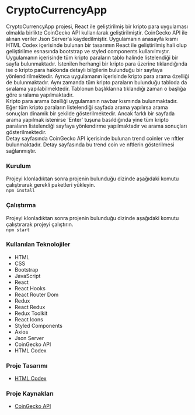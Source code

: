# CryptoCurrencyApp
CryptoCurrencyApp projesi, React ile geliştirilmiş bir kripto para uygulaması olmakla birlikte CoinGecko API kullanılarak geliştirilmiştir. CoinGecko API ile alınan veriler Json Server'a kaydedilmiştir. Uygulamanın anasayfa kısmı HTML Codex içerisinde bulunan bir tasarımın React ile geliştirilmiş hali olup geliştirilme esnasında bootstrap ve styled components kullanılmıştır. Uygulamanın içerisinde tüm kripto paraların tablo halinde listelendiği bir sayfa bulunmaktadır. İstenilen herhangi bir kripto para üzerine tıklandığında ise o kripto para hakkında detaylı bilgilerin bulunduğu bir sayfaya yönlendirilmektedir. Ayrıca uygulamanın içerisinde kripto para arama özelliği de bulunmaktadır. Aynı zamanda tüm kripto paraların bulunduğu tabloda da sıralama yapılabilmektedir. Tablonun başlıklarına tıklandığı zaman o başlığa göre sıralama yapılmaktadır.  
Kripto para arama özelliği uygulamanın navbar kısmında bulunmaktadır. Eğer tüm kripto paraların listelendiği sayfada arama yapılırsa arama sonuçları dinamik bir şekilde gösterilmektedir. Ancak farklı bir sayfada arama yapılmak istenirse 'Enter' tuşuna basıldığında yine tüm kripto paraların listelendiği sayfaya yönlendirme yapılmaktadır ve arama sonuçları gösterilmektedir.  
Detay sayfasında CoinGecko API içerisinde bulunan trend coinler ve nftler bulunmaktadır. Detay sayfasında bu trend coin ve nftlerin gösterilmesi sağlanmıştır.

### Kurulum
Projeyi klonladıktan sonra projenin bulunduğu dizinde aşağıdaki komutu çalıştırarak gerekli paketleri yükleyin.  
```npm install```

### Çalıştırma
Projeyi klonladıktan sonra projenin bulunduğu dizinde aşağıdaki komutu çalıştırarak projeyi çalıştırın.  
```npm start```

### Kullanılan Teknolojiler
- HTML
- CSS
- Bootstrap
- JavaScript
- React
- React Hooks
- React Router Dom
- Redux
- React Redux
- Redux Toolkit
- React Icons
- Styled Components
- Axios
- Json Server
- CoinGecko API
- HTML Codex

### Proje Tasarımı
- [HTML Codex](https://htmlcodex.com/)

### Proje Kaynakları
- [CoinGecko API](https://www.coingecko.com/en/api)